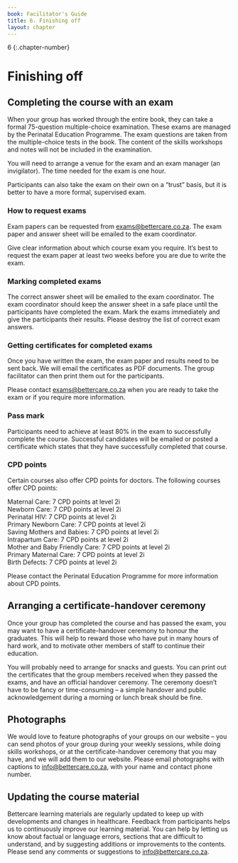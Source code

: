 ```yaml
---
book: Facilitator's Guide
title: 6. Finishing off
layout: chapter
---
```


6
{:.chapter-number}

# Finishing off

## Completing the course with an exam

When your group has worked through the entire book, they can take a formal 75-question multiple-choice examination. These exams are managed by the Perinatal Education Programme. The exam questions are taken from the multiple-choice tests in the book. The content of the skills workshops and notes will not be included in the examination.

You will need to arrange a venue for the exam and an exam manager (an invigilator). The time needed for the exam is one hour. 

Participants can also take the exam on their own on a “trust” basis, but it is better to have a more formal, supervised exam. 

### How to request exams

Exam papers can be requested from exams@bettercare.co.za. The exam paper and answer sheet will be emailed to the exam coordinator. 

Give clear information about which course exam you require. It’s best to request the exam paper at least two weeks before you are due to write the exam. 

### Marking completed exams

The correct answer sheet will be emailed to the exam coordinator. The exam coordinator should keep the answer sheet in a safe place until the participants have completed the exam. Mark the exams immediately and give the participants their results. Please destroy the list of correct exam answers.

### Getting certificates for completed exams

Once you have written the exam, the exam paper and results need to be sent back. We will email the certificates as PDF documents. The group facilitator can then print them out for the participants. 

Please contact exams@bettercare.co.za when you are ready to take the exam or if you require more information.

### Pass mark

Participants need to achieve at least 80% in the exam to successfully complete the course. Successful candidates will be emailed or posted a certificate which states that they have successfully completed that course. 

### CPD points

Certain courses also offer CPD points for doctors. The following courses offer CPD points:

Maternal Care: 7 CPD points at level 2i  
Newborn Care: 7 CPD points at level 2i  
Perinatal HIV: 7 CPD points at level 2i  
Primary Newborn Care: 7 CPD points at level 2i  
Saving Mothers and Babies: 7 CPD points at level 2i  
Intrapartum Care: 7 CPD points at level 2i  
Mother and Baby Friendly Care: 7 CPD points at level 2i  
Primary Maternal Care: 7 CPD points at level 2i  
Birth Defects: 7 CPD points at level 2i   

Please contact the Perinatal Education Programme for more information about CPD points. 

## Arranging a certificate-handover ceremony

Once your group has completed the course and has passed the exam, you may want to have a certificate-handover ceremony to honour the graduates. This will help to reward those who have put in many hours of hard work, and to motivate other members of staff to continue their education. 

You will probably need to arrange for snacks and guests. You can print out the certificates that the group members received when they passed the exams, and have an official handover ceremony. The ceremony doesn’t have to be fancy or time-consuming – a simple handover and public acknowledgement during a morning or lunch break should be fine.

## Photographs

We would love to feature photographs of your groups on our website – you can send photos of your group during your weekly sessions, while doing skills workshops, or at the certificate-handover ceremony that you may have, and we will add them to our website. Please email photographs with captions to info@bettercare.co.za, with your name and contact phone number. 

## Updating the course material

Bettercare learning materials are regularly updated to keep up with developments and changes in healthcare. Feedback from participants helps us to continuously improve our learning material. You can help by letting us know about factual or language errors, sections that are difficult to understand, and by suggesting additions or improvements to the contents. Please send any comments or suggestions to info@bettercare.co.za.
